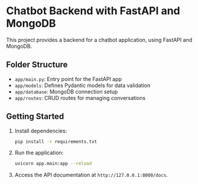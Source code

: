 # Chatbot Backend with FastAPI and MongoDB

This project provides a backend for a chatbot application, using FastAPI and MongoDB.

## Folder Structure

- `app/main.py`: Entry point for the FastAPI app
- `app/models`: Defines Pydantic models for data validation
- `app/database`: MongoDB connection setup
- `app/routes`: CRUD routes for managing conversations

## Getting Started

1. Install dependencies:
    ```bash
    pip install -r requirements.txt
    ```

2. Run the application:
    ```bash
    uvicorn app.main:app --reload
    ```

3. Access the API documentation at `http://127.0.0.1:8000/docs`.
